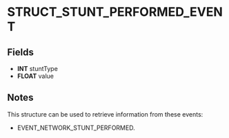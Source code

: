 # STRUCT_STUNT_PERFORMED_EVENT

## Fields
* **INT** stuntType
* **FLOAT** value

## Notes
This structure can be used to retrieve information from these events:
- EVENT_NETWORK_STUNT_PERFORMED.